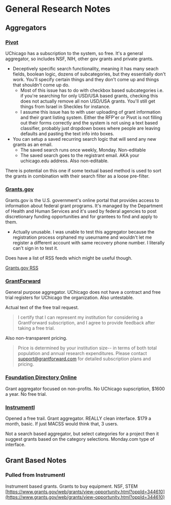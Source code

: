 # General Research Notes

## Aggregators
### [Pivot](https://pivot.proquest.com/dashboard)

UChicago has a subscription to the system, so free. It's a general aggregator, so includes NSF, NIH, other gov grants and private grants. 

- Deceptively specific search functionality, meaning it has many seach fields, boolean logic, dozens of subcategories, but they essentially don't work. You'll specify certain things and they don't come up and things that shouldn't come up do.
  - Most of this issue has to do with checkbox based subcategories i.e. if you're searching for only USD/USA based grants, checking this does not actually remove all non USD/USA grants. You'll still get things from Israel in Sheckles for instance.
  - I assume this issue has to with user uploading of grant information and their grant listing system. Either the RFP'er or Pivot is not filling out their forms correctly and the system is not using a text based classifier, probably just dropdown boxes where people are leaving defaults and pasting the text info into boxes.
- You can setup a saved recurring search logic that will send any new grants as an email.
  - The saved search runs once weekly, Monday. Non-editable
  - The saved search goes to the registrant email. AKA your uchicago.edu address. Also non-editable.

There is potential on this one if some textual based method is used to sort the grants in combination with their search filter as a loose pre-filter.

### [Grants.gov](https://www.grants.gov/)

Grants.gov is the U.S. government's online portal that provides access to information about federal grant programs. It's managed by the Department of Health and Human Services and it's used by federal agencies to post discretionary funding opportunities and for grantees to find and apply to them.

- Actually unusable. I was unable to test this aggregator because the registration process orphaned my useurname and wouldn't let me register a different account with same recovery phone number. I literally can't sign in to test it. 

Does have a list of RSS feeds which might be useful though.

[Grants.gov RSS](https://www.grants.gov/rss.html)

### [GrantForward](https://www.grantforward.com/index)

General purpose aggregator. UChicago does not have a contract and free trial registers for UChicago the organization. Also untestable.

Actual text of the free trail request.

> I certify that I can represent my institution for considering a GrantForward subscription, and I agree to provide feedback after taking a free trial.

Also non-transparent pricing.

> Price is determined by your institution size-- in terms of both total population and annual research expenditures. Please contact support@grantforward.com for detailed subscription plans and pricing.

### [Foundation Directory Online](https://fconline.foundationcenter.org/)

Grant aggregator focused on non-profits. No UChicago supscription, $1600 a year. No free trial.


### [Instrumentl](https://www.instrumentl.com/projects/101583#/project-tracker)

Opened a free trail. Grant aggregator. REALLY clean interface. $179 a month, basic. If just MACSS would think that, 3 users.

Not a search based aggregator,  but select categories for a project then it suggest grants based on the category selections. Monday.com type of interface.

## Grant Based Notes

### Pulled from Instrumentl

Instrument based grants. Grants to buy equipment. NSF, STEM
[https://www.grants.gov/web/grants/view-opportunity.html?oppId=344610](https://www.grants.gov/web/grants/view-opportunity.html?oppId=344610)



